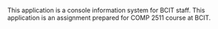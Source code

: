 This application is a console information system for BCIT staff. This application is an assignment prepared for COMP 2511 course at BCIT.

